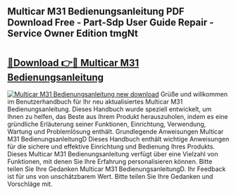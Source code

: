 ## Multicar M31 Bedienungsanleitung PDF Download Free - Part-Sdp User Guide Repair - Service Owner Edition tmgNt

# <h2><a href="http://df450xa.blite.top/?on=Multicar+M31+Bedienungsanleitung">🔗Download 👉🔴 Multicar M31 Bedienungsanleitung</a></h2>

[![Multicar M31 Bedienungsanleitung new download](https://i.imgur.com/lujVjoI.png)](http://df450xa.blite.top/?on=Multicar+M31+Bedienungsanleitung)
Grüße und willkommen im Benutzerhandbuch für Ihr neu aktualisiertes Multicar M31 Bedienungsanleitung. Dieses Handbuch wurde speziell entwickelt, um Ihnen zu helfen, das Beste aus Ihrem Produkt herauszuholen, indem es eine gründliche Erläuterung seiner Funktionen, Einrichtung, Verwendung, Wartung und Problemlösung enthält. Grundlegende Anweisungen Multicar M31 BedienungsanleitungD Dieses Handbuch enthält wichtige Anweisungen für die sichere und effektive Einrichtung und Bedienung Ihres Produkts. Dieses Multicar M31 Bedienungsanleitung verfügt über eine Vielzahl von Funktionen, mit denen Sie Ihre Erfahrung personalisieren können. Bitte teilen Sie Ihre Gedanken Multicar M31 BedienungsanleitungD. Ihr Feedback ist für uns von unschätzbarem Wert. Bitte teilen Sie Ihre Gedanken und Vorschläge mit.

